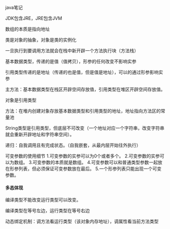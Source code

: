 java笔记

 JDK包含JRE，JRE包含JVM

数组的本质是指向地址

类是对象的抽象，对象是类的实例化

一旦执行到要调用方法就会在栈中新开辟一个方法执行块（方法栈）

基本数据类型，传递的是值（值拷贝），形参的任何改变不影响实参

引用类型传递的是地址（传递的也是值，但是值是地址），可以的通过形参影响实参

主方法：基本数据类型在栈区开辟空间存放值，引用类型在堆区开辟空间存放值。

对象是引用类型

方法：在堆内创建对象存放基本数据类型和引用类型的地址，地址指向方法区的常量池

String类型是引用类型，但底层不可改变（一个地址对应一个字符串，改变字符串就会重新开辟地址和字符串空间）。

递归：自我调用且有完成状态。（自我嵌套，从最内层开始往外执行）

可变参数的使用细节
1.可变参数的实参可以为0个或者多个。
2.可变参数的实参可以为数组。
3.可变参数的本质就是数组。
4.可变参数可以和普通类型参数一起放在形参列表，但必须保证可变参数放在最后。
5.一个形参列表只能出现一个可变参数。

#### 多态体现

编译类型不能改变运行类型可以改变。

编译类型在等号左边，运行类型在等号右边

动态绑定机制：调方法看运行类型（该对象内存地址），调属性看当前方法类型
